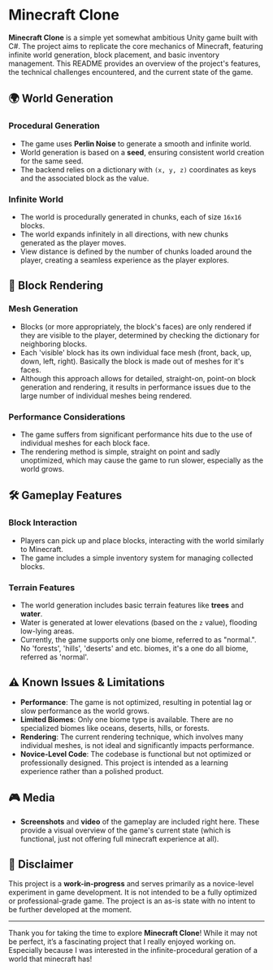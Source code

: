# Minecraft Clone

**Minecraft Clone** is a simple yet somewhat ambitious Unity game built with C#. The project aims to replicate the core mechanics of Minecraft, featuring infinite world generation, block placement, and basic inventory management. This README provides an overview of the project's features, the technical challenges encountered, and the current state of the game.

## 🌍 World Generation

### Procedural Generation
- The game uses **Perlin Noise** to generate a smooth and infinite world.
- World generation is based on a **seed**, ensuring consistent world creation for the same seed.
- The backend relies on a dictionary with `(x, y, z)` coordinates as keys and the associated block as the value.

### Infinite World
- The world is procedurally generated in chunks, each of size `16x16` blocks.
- The world expands infinitely in all directions, with new chunks generated as the player moves.
- View distance is defined by the number of chunks loaded around the player, creating a seamless experience as the player explores.

## 🧱 Block Rendering

### Mesh Generation
- Blocks (or more appropriately, the block's faces) are only rendered if they are visible to the player, determined by checking the dictionary for neighboring blocks.
- Each 'visible' block has its own individual face mesh (front, back, up, down, left, right). Basically the block is made out of meshes for it's faces.
- Although this approach allows for detailed, straight-on, point-on block generation and rendering, it results in performance issues due to the large number of individual meshes being rendered.

### Performance Considerations
- The game suffers from significant performance hits due to the use of individual meshes for each block face.
- The rendering method is simple, straight on point and sadly unoptimized, which may cause the game to run slower, especially as the world grows.

## 🛠️ Gameplay Features

### Block Interaction
- Players can pick up and place blocks, interacting with the world similarly to Minecraft.
- The game includes a simple inventory system for managing collected blocks.

### Terrain Features
- The world generation includes basic terrain features like **trees** and **water**.
- Water is generated at lower elevations (based on the `z` value), flooding low-lying areas.
- Currently, the game supports only one biome, referred to as "normal.". No 'forests', 'hills', 'deserts' and etc. biomes, it's a one do all biome, referred as 'normal'.

## ⚠️ Known Issues & Limitations

- **Performance**: The game is not optimized, resulting in potential lag or slow performance as the world grows.
- **Limited Biomes**: Only one biome type is available. There are no specialized biomes like oceans, deserts, hills, or forests.
- **Rendering**: The current rendering technique, which involves many individual meshes, is not ideal and significantly impacts performance.
- **Novice-Level Code**: The codebase is functional but not optimized or professionally designed. This project is intended as a learning experience rather than a polished product.

## 🎮 Media

- **Screenshots** and **video** of the gameplay are included right here. These provide a visual overview of the game's current state (which is functional, just not offering full minecraft experience at all).

## 📜 Disclaimer

This project is a **work-in-progress** and serves primarily as a novice-level experiment in game development. It is not intended to be a fully optimized or professional-grade game. The project is an as-is state with no intent to be further developed at the moment.

---

Thank you for taking the time to explore **Minecraft Clone**! While it may not be perfect, it’s a fascinating project that I really enjoyed working on. Especially because I was interested in the infinite-procedural geration of a world that minecraft has! 
